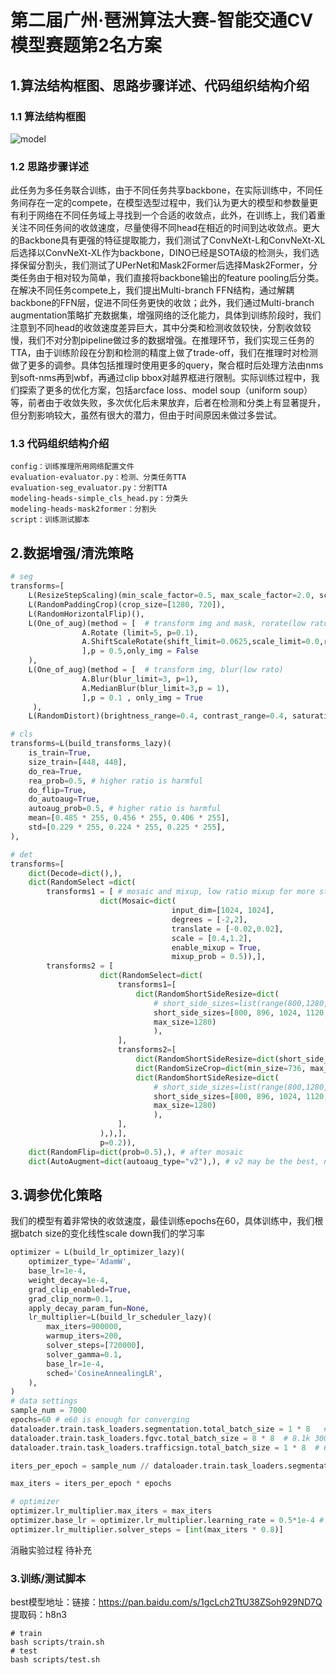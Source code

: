 # 第二届广州·琶洲算法大赛-智能交通CV模型赛题第2名方案

## 1.算法结构框图、思路步骤详述、代码组织结构介绍

### 1.1 算法结构框图

![model](https://www.zjunjie.top/mdimages/model.png)

### 1.2 思路步骤详述

​		此任务为多任务联合训练，由于不同任务共享backbone，在实际训练中，不同任务间存在一定的compete，在模型选型过程中，我们认为更大的模型和参数量更有利于网络在不同任务域上寻找到一个合适的收敛点，此外，在训练上，我们着重关注不同任务间的收敛速度，尽量使得不同head在相近的时间到达收敛点。更大的Backbone具有更强的特征提取能力，我们测试了ConvNeXt-L和ConvNeXt-XL后选择以ConvNeXt-XL作为backbone，DINO已经是SOTA级的检测头，我们选择保留分割头，我们测试了UPerNet和Mask2Former后选择Mask2Former，分类任务由于相对较为简单，我们直接将backbone输出的feature pooling后分类。在解决不同任务compete上，我们提出Multi-branch FFN结构，通过解耦backbone的FFN层，促进不同任务更快的收敛；此外，我们通过Multi-branch augmentation策略扩充数据集，增强网络的泛化能力，具体到训练阶段时，我们注意到不同head的收敛速度差异巨大，其中分类和检测收敛较快，分割收敛较慢，我们不对分割pipeline做过多的数据增强。在推理环节，我们实现三任务的TTA，由于训练阶段在分割和检测的精度上做了trade-off，我们在推理时对检测做了更多的调参。具体包括推理时使用更多的query，聚合框时后处理方法由nms到soft-nms再到wbf，再通过clip bbox对越界框进行限制。实际训练过程中，我们探索了更多的优化方案，包括arcface loss、model soup（uniform soup）等，前者由于收敛失败，多次优化后未果放弃，后者在检测和分类上有显著提升，但分割影响较大，虽然有很大的潜力，但由于时间原因未做过多尝试。

### 1.3 代码组织结构介绍

```shell
config：训练推理所用网络配置文件
evaluation-evaluator.py：检测、分类任务TTA
evaluation-seg_evaluator.py：分割TTA
modeling-heads-simple_cls_head.py：分类头
modeling-heads-mask2former：分割头
script：训练测试脚本
```

## 2.数据增强/清洗策略

```python
# seg
transforms=[
    L(ResizeStepScaling)(min_scale_factor=0.5, max_scale_factor=2.0, scale_step_size=0.25), 
    L(RandomPaddingCrop)(crop_size=[1280, 720]), 
    L(RandomHorizontalFlip)(), 
    L(One_of_aug)(method = [  # transform img and mask, rorate(low rato) or shift(high rato)
                A.Rotate (limit=5, p=0.1), 
                A.ShiftScaleRotate(shift_limit=0.0625,scale_limit=0.0,rotate_limit=0,interpolation=1,p=0.5),
                ],p = 0.5,only_img = False
    ),
    L(One_of_aug)(method = [  # transform img, blur(low rato)
                A.Blur(blur_limit=3, p=1),
                A.MedianBlur(blur_limit=3,p = 1),
                ],p = 0.1 , only_img = True
     ), 
    L(RandomDistort)(brightness_range=0.4, contrast_range=0.4, saturation_range=0.4),]

# cls
transforms=L(build_transforms_lazy)(
    is_train=True,
    size_train=[448, 448],
    do_rea=True,
    rea_prob=0.5, # higher ratio is harmful
    do_flip=True,
    do_autoaug=True,
    autoaug_prob=0.5, # higher ratio is harmful
    mean=[0.485 * 255, 0.456 * 255, 0.406 * 255],
    std=[0.229 * 255, 0.224 * 255, 0.225 * 255],
),

# det
transforms=[
    dict(Decode=dict(),),
    dict(RandomSelect =dict(
        transforms1 = [ # mosaic and mixup, low ratio mixup for more stable training
                    dict(Mosaic=dict(
                                    input_dim=[1024, 1024],
                                    degrees = [-2,2], 
                                    translate = [-0.02,0.02], 
                                    scale = [0.4,1.2],
                                    enable_mixup = True,
                                    mixup_prob = 0.5)),],
        transforms2 = [
                    dict(RandomSelect=dict(
                        transforms1=[
                            dict(RandomShortSideResize=dict(
                                # short_side_sizes=list(range(800,1280,64)), # no use
                                short_side_sizes=[800, 896, 1024, 1120, 1280], 
                                max_size=1280)
                                ),
                        ],
                        transforms2=[
                            dict(RandomShortSideResize=dict(short_side_sizes=[800, 1000, 1200]),),
                            dict(RandomSizeCrop=dict(min_size=736, max_size=1200),),
                            dict(RandomShortSideResize=dict(
                                # short_side_sizes=list(range(800,1280,64)), # no use
                                short_side_sizes=[800, 896, 1024, 1120, 1280], 
                                max_size=1280)
                                ),
                        ],
                    ),),],
                    p=0.2)),
    dict(RandomFlip=dict(prob=0.5),), # after mosaic
    dict(AutoAugment=dict(autoaug_type="v2"),), # v2 may be the best, no time left to validate v0\v1\v3 
```

## 3.调参优化策略

我们的模型有着非常快的收敛速度，最佳训练epochs在60，具体训练中，我们根据batch size的变化线性scale down我们的学习率

```python
optimizer = L(build_lr_optimizer_lazy)(
    optimizer_type='AdamW',
    base_lr=1e-4,
    weight_decay=1e-4,
    grad_clip_enabled=True,
    grad_clip_norm=0.1,
    apply_decay_param_fun=None,
    lr_multiplier=L(build_lr_scheduler_lazy)(
        max_iters=900000,
        warmup_iters=200,
        solver_steps=[720000],
        solver_gamma=0.1,
        base_lr=1e-4,
        sched='CosineAnnealingLR',
    ),
)
# data settings
sample_num = 7000
epochs=60 # e60 is enough for converging
dataloader.train.task_loaders.segmentation.total_batch_size = 1 * 8   # 7k samples 100e 
dataloader.train.task_loaders.fgvc.total_batch_size = 8 * 8  # 8.1k 300e
dataloader.train.task_loaders.trafficsign.total_batch_size = 1 * 8  # 6.1k  240e

iters_per_epoch = sample_num // dataloader.train.task_loaders.segmentation.total_batch_size

max_iters = iters_per_epoch * epochs

# optimizer
optimizer.lr_multiplier.max_iters = max_iters
optimizer.base_lr = optimizer.lr_multiplier.learning_rate = 0.5*1e-4 # scale down the lr
optimizer.lr_multiplier.solver_steps = [int(max_iters * 0.8)]
```

消融实验过程 待补充

### 3.训练/测试脚本

best模型地址：链接：https://pan.baidu.com/s/1gcLch2TtU38ZSoh929ND7Q 提取码：h8n3 

```shell
# train
bash scripts/train.sh
# test
bash scripts/test.sh
```